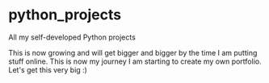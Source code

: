# python_projects
All my self-developed Python projects 

This is now growing and will get bigger and bigger by the time I am putting stuff online. This is now my journey I am starting to create my own portfolio.
Let's get this very big :)
